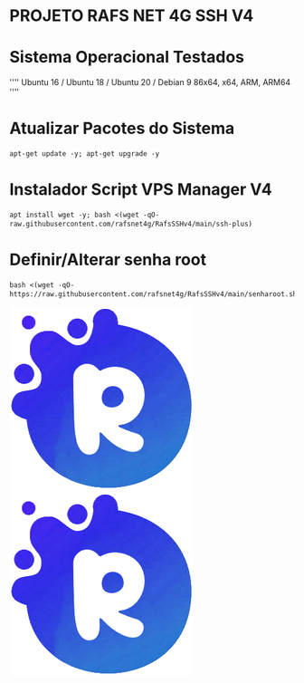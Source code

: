 # PROJETO RAFS NET 4G SSH V4

# Sistema Operacional Testados
''''
Ubuntu 16 / Ubuntu 18 / Ubuntu 20 / Debian 9
86x64, x64, ARM, ARM64
''''

# Atualizar Pacotes do Sistema
```
apt-get update -y; apt-get upgrade -y
```

# Instalador Script VPS Manager V4
```
apt install wget -y; bash <(wget -qO- raw.githubusercontent.com/rafsnet4g/RafsSSHv4/main/ssh-plus)

```

# Definir/Alterar senha root
```
bash <(wget -qO- https://raw.githubusercontent.com/rafsnet4g/RafsSSHv4/main/senharoot.sh)
```
![logo](https://github.com/rafsnet4g/RafsSSHv4/blob/main/imagens/icon1.png)
![logo](https://github.com/rafsnet4g/RafsSSHv4/blob/main/imagens/icon2.png)